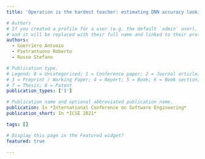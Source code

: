 ```yaml
---
title: 'Operation is the hardest teacher: estimating DNN accuracy looking for mispredictions'

# Authors
# If you created a profile for a user (e.g. the default `admin` user), write the username (folder name) here
# and it will be replaced with their full name and linked to their profile.
authors:
  - Guerriero Antonio 
  - Pietrantuono Roberto
  - Russo Stefano

# Publication type.
# Legend: 0 = Uncategorized; 1 = Conference paper; 2 = Journal article;
# 3 = Preprint / Working Paper; 4 = Report; 5 = Book; 6 = Book section;
# 7 = Thesis; 8 = Patent
publication_types: ['1']

# Publication name and optional abbreviated publication name.
publication: In *International Conference on Software Engineering*
publication_short: In *ICSE 2021*

tags: []

# Display this page in the Featured widget?
featured: true

---
```

